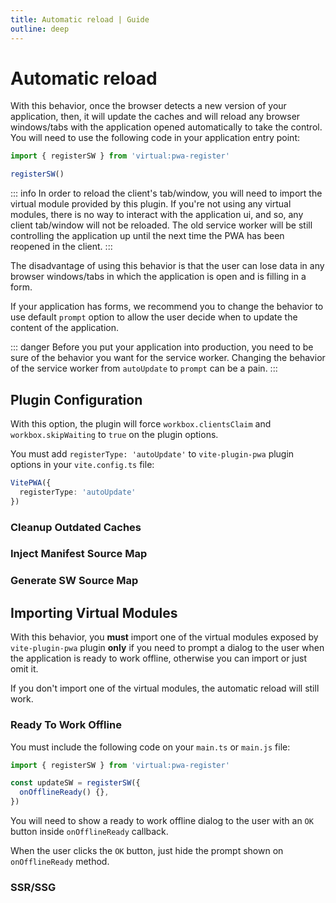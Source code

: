 ```yaml
---
title: Automatic reload | Guide
outline: deep
---
```


# Automatic reload

With this behavior, once the browser detects a new version of your application, then, it will update the caches and will reload any browser windows/tabs with the application opened automatically to take the control.
You will need to use the following code in your application entry point:

```js
import { registerSW } from 'virtual:pwa-register'

registerSW()
```

::: info
In order to reload the client's tab/window, you will need to import the virtual module provided by this plugin. 
If you're not using any virtual modules, there is no way to interact with the application ui, and so, any client tab/window will not be reloaded. 
The old service worker will be still controlling the application up until the next time the PWA has been reopened in the client.
:::

The disadvantage of using this behavior is that the user can lose data in any browser windows/tabs in which the application is open and is filling in a form.

If your application has forms, we recommend you to change the behavior to use default `prompt` option to allow the user decide when to update the content of the application.

::: danger
Before you put your application into production, you need to be sure of the behavior you want for the service worker. Changing the behavior of the service worker from `autoUpdate` to `prompt` can be a pain.
:::

## Plugin Configuration

With this option, the plugin will force `workbox.clientsClaim` and `workbox.skipWaiting` to `true` on the plugin options.

You must add `registerType: 'autoUpdate'` to `vite-plugin-pwa` plugin options in your `vite.config.ts` file:

```ts
VitePWA({
  registerType: 'autoUpdate'
})
```

### Cleanup Outdated Caches

<CleanupOutdatedCaches />

<GenerateSWCleanupOutdatedCaches />

### Inject Manifest Source Map <Badge type="tip" text="new options from v0.18.0+" />

<InjectManifestSourceMap />

### Generate SW Source Map

<GenerateSWSourceMap />

## Importing Virtual Modules

With this behavior, you **must** import one of the virtual modules exposed by `vite-plugin-pwa` plugin **only** if you need to prompt a dialog to the user when the application is ready to work offline, otherwise you can import or just omit it.

If you don't import one of the virtual modules, the automatic reload will still work.

### Ready To Work Offline

You must include the following code on your `main.ts` or `main.js` file:

```ts
import { registerSW } from 'virtual:pwa-register'

const updateSW = registerSW({
  onOfflineReady() {},
})
```

You will need to show a ready to work offline dialog to the user with an `OK` button inside `onOfflineReady` callback.

When the user clicks the `OK` button, just hide the prompt shown on `onOfflineReady` method.

### SSR/SSG

<SsrSsg />

